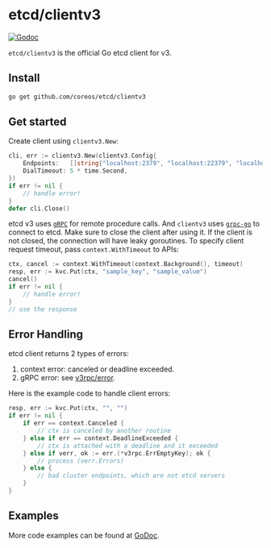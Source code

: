 # etcd/clientv3

[![Godoc](http://img.shields.io/badge/go-documentation-blue.svg?style=flat-square)](https://godoc.org/github.com/coreos/etcd/clientv3)

`etcd/clientv3` is the official Go etcd client for v3.

## Install

```bash
go get github.com/coreos/etcd/clientv3
```

## Get started

Create client using `clientv3.New`:

```go
cli, err := clientv3.New(clientv3.Config{
	Endpoints:   []string{"localhost:2379", "localhost:22379", "localhost:32379"},
	DialTimeout: 5 * time.Second,
})
if err != nil {
	// handle error!
}
defer cli.Close()
```

etcd v3 uses [`gRPC`](http://www.grpc.io) for remote procedure calls. And `clientv3` uses
[`grpc-go`](https://github.com/grpc/grpc-go) to connect to etcd. Make sure to close the client after using it. 
If the client is not closed, the connection will have leaky goroutines. To specify client request timeout,
pass `context.WithTimeout` to APIs:

```go
ctx, cancel := context.WithTimeout(context.Background(), timeout)
resp, err := kvc.Put(ctx, "sample_key", "sample_value")
cancel()
if err != nil {
    // handle error!
}
// use the response
```

## Error Handling

etcd client returns 2 types of errors:

1. context error: canceled or deadline exceeded.
2. gRPC error: see [v3rpc/error](https://github.com/coreos/etcd/blob/master/etcdserver/api/v3rpc/error.go).

Here is the example code to handle client errors:

```go
resp, err := kvc.Put(ctx, "", "")
if err != nil {
	if err == context.Canceled {
		// ctx is canceled by another routine
	} else if err == context.DeadlineExceeded {
		// ctx is attached with a deadline and it exceeded
	} else if verr, ok := err.(*v3rpc.ErrEmptyKey); ok {
		// process (verr.Errors)
	} else {
		// bad cluster endpoints, which are not etcd servers
	}
}
```

## Examples

More code examples can be found at [GoDoc](https://godoc.org/github.com/coreos/etcd/clientv3).
